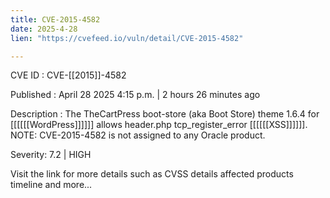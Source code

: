 ```yaml
---
title: CVE-2015-4582
date: 2025-4-28
lien: "https://cvefeed.io/vuln/detail/CVE-2015-4582"

---
```


CVE ID : CVE-[[2015]]-4582

Published :  April 28
2025
4:15 p.m. | 2 hours
26 minutes ago

Description : The TheCartPress boot-store (aka Boot Store) theme 1.6.4 for [[[[[[WordPress]]]]]] allows header.php tcp_register_error [[[[[[XSS]]]]]]. NOTE: CVE-2015-4582 is not assigned to any Oracle product.

Severity: 7.2 | HIGH

Visit the link for more details
such as CVSS details
affected products
timeline
and more...
